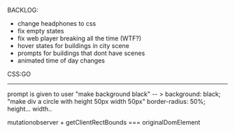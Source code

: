 BACKLOG:
- change headphones to css
- fix empty states
- fix web player breaking all the time (WTF?)
- hover states for buildings in city scene
- prompts for buildings that dont have scenes
- animated time of day changes

CSS:GO
______
prompt is given to user
"make background black" -- > background: black;
"make div a circle with height 50px width 50px" border-radius: 50%; height... width..

mutationobserver + getClientRectBounds === originalDomElement
